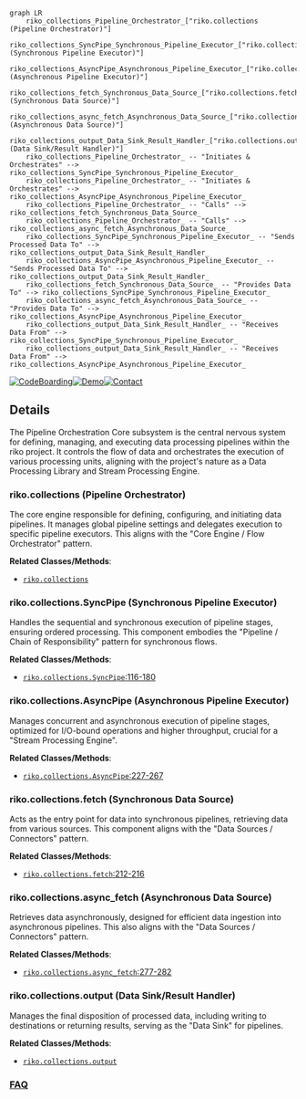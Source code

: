 ```mermaid
graph LR
    riko_collections_Pipeline_Orchestrator_["riko.collections (Pipeline Orchestrator)"]
    riko_collections_SyncPipe_Synchronous_Pipeline_Executor_["riko.collections.SyncPipe (Synchronous Pipeline Executor)"]
    riko_collections_AsyncPipe_Asynchronous_Pipeline_Executor_["riko.collections.AsyncPipe (Asynchronous Pipeline Executor)"]
    riko_collections_fetch_Synchronous_Data_Source_["riko.collections.fetch (Synchronous Data Source)"]
    riko_collections_async_fetch_Asynchronous_Data_Source_["riko.collections.async_fetch (Asynchronous Data Source)"]
    riko_collections_output_Data_Sink_Result_Handler_["riko.collections.output (Data Sink/Result Handler)"]
    riko_collections_Pipeline_Orchestrator_ -- "Initiates & Orchestrates" --> riko_collections_SyncPipe_Synchronous_Pipeline_Executor_
    riko_collections_Pipeline_Orchestrator_ -- "Initiates & Orchestrates" --> riko_collections_AsyncPipe_Asynchronous_Pipeline_Executor_
    riko_collections_Pipeline_Orchestrator_ -- "Calls" --> riko_collections_fetch_Synchronous_Data_Source_
    riko_collections_Pipeline_Orchestrator_ -- "Calls" --> riko_collections_async_fetch_Asynchronous_Data_Source_
    riko_collections_SyncPipe_Synchronous_Pipeline_Executor_ -- "Sends Processed Data To" --> riko_collections_output_Data_Sink_Result_Handler_
    riko_collections_AsyncPipe_Asynchronous_Pipeline_Executor_ -- "Sends Processed Data To" --> riko_collections_output_Data_Sink_Result_Handler_
    riko_collections_fetch_Synchronous_Data_Source_ -- "Provides Data To" --> riko_collections_SyncPipe_Synchronous_Pipeline_Executor_
    riko_collections_async_fetch_Asynchronous_Data_Source_ -- "Provides Data To" --> riko_collections_AsyncPipe_Asynchronous_Pipeline_Executor_
    riko_collections_output_Data_Sink_Result_Handler_ -- "Receives Data From" --> riko_collections_SyncPipe_Synchronous_Pipeline_Executor_
    riko_collections_output_Data_Sink_Result_Handler_ -- "Receives Data From" --> riko_collections_AsyncPipe_Asynchronous_Pipeline_Executor_
```

[![CodeBoarding](https://img.shields.io/badge/Generated%20by-CodeBoarding-9cf?style=flat-square)](https://github.com/CodeBoarding/GeneratedOnBoardings)[![Demo](https://img.shields.io/badge/Try%20our-Demo-blue?style=flat-square)](https://www.codeboarding.org/demo)[![Contact](https://img.shields.io/badge/Contact%20us%20-%20contact@codeboarding.org-lightgrey?style=flat-square)](mailto:contact@codeboarding.org)

## Details

The Pipeline Orchestration Core subsystem is the central nervous system for defining, managing, and executing data processing pipelines within the riko project. It controls the flow of data and orchestrates the execution of various processing units, aligning with the project's nature as a Data Processing Library and Stream Processing Engine.

### riko.collections (Pipeline Orchestrator)
The core engine responsible for defining, configuring, and initiating data pipelines. It manages global pipeline settings and delegates execution to specific pipeline executors. This aligns with the "Core Engine / Flow Orchestrator" pattern.


**Related Classes/Methods**:

- <a href="https://github.com/nerevu/riko/blob/master/riko/collections.py" target="_blank" rel="noopener noreferrer">`riko.collections`</a>


### riko.collections.SyncPipe (Synchronous Pipeline Executor)
Handles the sequential and synchronous execution of pipeline stages, ensuring ordered processing. This component embodies the "Pipeline / Chain of Responsibility" pattern for synchronous flows.


**Related Classes/Methods**:

- <a href="https://github.com/nerevu/riko/blob/master/riko/collections.py#L116-L180" target="_blank" rel="noopener noreferrer">`riko.collections.SyncPipe`:116-180</a>


### riko.collections.AsyncPipe (Asynchronous Pipeline Executor)
Manages concurrent and asynchronous execution of pipeline stages, optimized for I/O-bound operations and higher throughput, crucial for a "Stream Processing Engine".


**Related Classes/Methods**:

- <a href="https://github.com/nerevu/riko/blob/master/riko/collections.py#L227-L267" target="_blank" rel="noopener noreferrer">`riko.collections.AsyncPipe`:227-267</a>


### riko.collections.fetch (Synchronous Data Source)
Acts as the entry point for data into synchronous pipelines, retrieving data from various sources. This component aligns with the "Data Sources / Connectors" pattern.


**Related Classes/Methods**:

- <a href="https://github.com/nerevu/riko/blob/master/riko/collections.py#L212-L216" target="_blank" rel="noopener noreferrer">`riko.collections.fetch`:212-216</a>


### riko.collections.async_fetch (Asynchronous Data Source)
Retrieves data asynchronously, designed for efficient data ingestion into asynchronous pipelines. This also aligns with the "Data Sources / Connectors" pattern.


**Related Classes/Methods**:

- <a href="https://github.com/nerevu/riko/blob/master/riko/collections.py#L277-L282" target="_blank" rel="noopener noreferrer">`riko.collections.async_fetch`:277-282</a>


### riko.collections.output (Data Sink/Result Handler)
Manages the final disposition of processed data, including writing to destinations or returning results, serving as the "Data Sink" for pipelines.


**Related Classes/Methods**:

- <a href="https://github.com/nerevu/riko/blob/master/riko/collections.py" target="_blank" rel="noopener noreferrer">`riko.collections.output`</a>




### [FAQ](https://github.com/CodeBoarding/GeneratedOnBoardings/tree/main?tab=readme-ov-file#faq)